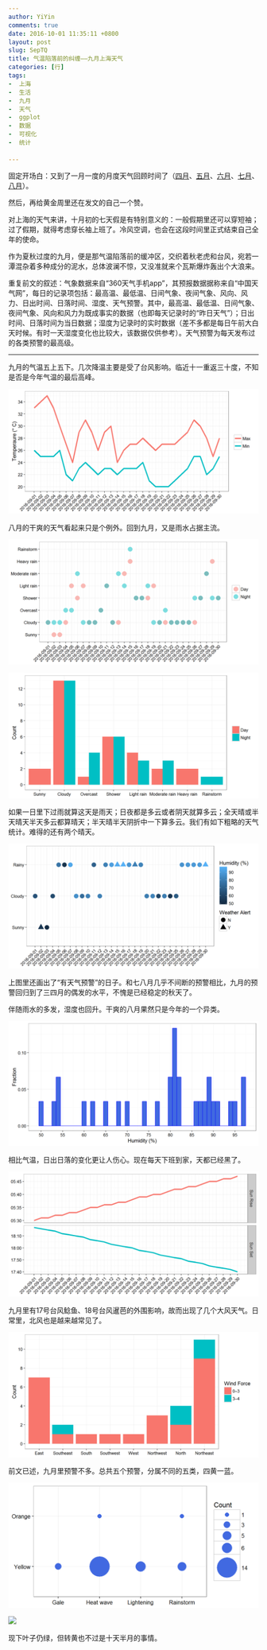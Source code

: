 ```yaml
---
author: YiYin
comments: true
date: 2016-10-01 11:35:11 +0800
layout: post
slug: SepTQ
title: 气温陷落前的纠缠——九月上海天气
categories: [行]
tags:
-  上海
-  生活
-  九月
-  天气
-  ggplot
-  数据
-  可视化
-  统计

---
```


固定开场白：又到了一月一度的月度天气回顾时间了（<a href="http://whyhow.github.io/2016/05/01/aprtq.html">四月</a>、<a href="http://www.whyhow.io/2016/06/01/maytq.html">五月</a>、<a href="http://www.whyhow.io/2016/07/01/juntq.html">六月</a>、<a href="http://www.whyhow.io/2016/08/01/jultq.html">七月</a>、<a href="http://www.whyhow.io/2016/09/01/augtq.html">八月</a>）。

然后，再给黄金周里还在发文的自己一个赞。

对上海的天气来讲，十月初的七天假是有特别意义的：一般假期里还可以穿短袖；过了假期，就得考虑穿长袖上班了。冷风空调，也会在这段时间里正式结束自己全年的使命。

作为夏秋过度的九月，便是那气温陷落前的缓冲区，交织着秋老虎和台风，宛若一潭混杂着多种成分的泥水，总体波澜不惊，又没准就来个瓦斯爆炸轰出个大浪来。

重复前文的叙述：气象数据来自“360天气手机app”，其预报数据据称来自“中国天气网”，每日的记录项包括：最高温、最低温、日间气象、夜间气象、风向、风力、日出时间、日落时间、湿度、天气预警。其中，最高温、最低温、日间气象、夜间气象、风向和风力为既成事实的数据（也即每天记录时的“昨日天气”）；日出时间、日落时间为当日数据；湿度为记录时的实时数据（差不多都是每日午前大白天时候。有时一天湿度变化也比较大，该数据仅供参考）。天气预警为每天发布过的各类预警的最高级。

<hr/>

九月的气温五上五下。几次降温主要是受了台风影响。临近十一重返三十度，不知是否是今年气温的最后高峰。

![](/public/images/Sep/ondo.png)

八月的干爽的天气看起来只是个例外。回到九月，又是雨水占据主流。

![](/public/images/Sep/tenkou.png)

![](/public/images/Sep/tenkou2.png)

如果一日里下过雨就算这天是雨天；日夜都是多云或者阴天就算多云；全天晴或半天晴天半天多云都算晴天；半天晴半天阴折中一下算多云。我们有如下粗略的天气统计。难得的还有两个晴天。

![](/public/images/Sep/tenkouall.png)

上图里还画出了“有天气预警”的日子。和七八月几乎不间断的预警相比，九月的预警回归到了三四月的偶发的水平，不愧是已经稳定的秋天了。

伴随雨水的多发，湿度也回升。干爽的八月果然只是今年的一个异类。

![](/public/images/Sep/humi.png)

相比气温，日出日落的变化更让人伤心。现在每天下班到家，天都已经黑了。

![](/public/images/Sep/taiyo.png)

九月里有17号台风鲶鱼、18号台风暹芭的外围影响，故而出现了几个大风天气。日常里，北风也是越来越常见了。

![](/public/images/Sep/wind.png)

前文已述，九月里预警不多。总共五个预警，分属不同的五类，四黄一蓝。

![](/public/images/Aug/alert.png)

![](/public/images/Aug/alert1.png)

现下叶子仍绿，但转黄也不过是十天半月的事情。